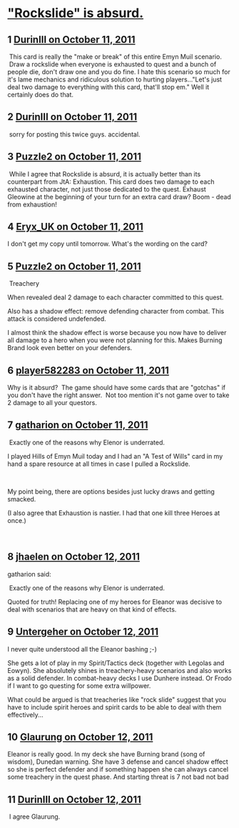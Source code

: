 # [&quot;Rockslide&quot; is absurd.](https://community.fantasyflightgames.com/topic/54575-rockslide-is-absurd/)

## 1 [DurinIII on October 11, 2011](https://community.fantasyflightgames.com/topic/54575-rockslide-is-absurd/?do=findComment&comment=540565)

 This card is really the "make or break" of this entire Emyn Muil scenario.  Draw a rockslide when everyone is exhausted to quest and a bunch of people die, don't draw one and you do fine. I hate this scenario so much for it's lame mechanics and ridiculous solution to hurting players..."Let's just deal two damage to everything with this card, that'll stop em." Well it certainly does do that.

## 2 [DurinIII on October 11, 2011](https://community.fantasyflightgames.com/topic/54575-rockslide-is-absurd/?do=findComment&comment=540571)

 sorry for posting this twice guys. accidental.

## 3 [Puzzle2 on October 11, 2011](https://community.fantasyflightgames.com/topic/54575-rockslide-is-absurd/?do=findComment&comment=540583)

 While I agree that Rockslide is absurd, it is actually better than its counterpart from JtA: Exhaustion. This card does two damage to each exhausted character, not just those dedicated to the quest. Exhaust Gleowine at the beginning of your turn for an extra card draw? Boom - dead from exhaustion!

## 4 [Eryx_UK on October 11, 2011](https://community.fantasyflightgames.com/topic/54575-rockslide-is-absurd/?do=findComment&comment=540584)

I don't get my copy until tomorrow. What's the wording on the card? 

## 5 [Puzzle2 on October 11, 2011](https://community.fantasyflightgames.com/topic/54575-rockslide-is-absurd/?do=findComment&comment=540588)

 Treachery

When revealed deal 2 damage to each character committed to this quest.

Also has a shadow effect: remove defending character from combat. This attack is considered undefended.

I almost think the shadow effect is worse because you now have to deliver all damage to a hero when you were not planning for this. Makes Burning Brand look even better on your defenders.

## 6 [player582283 on October 11, 2011](https://community.fantasyflightgames.com/topic/54575-rockslide-is-absurd/?do=findComment&comment=540591)

Why is it absurd?  The game should have some cards that are "gotchas" if you don't have the right answer.  Not too mention it's not game over to take 2 damage to all your questors.

## 7 [gatharion on October 11, 2011](https://community.fantasyflightgames.com/topic/54575-rockslide-is-absurd/?do=findComment&comment=540624)

 Exactly one of the reasons why Elenor is underrated. 

I played Hills of Emyn Muil today and I had an "A Test of Wills" card in my hand a spare resource at all times in case I pulled a Rockslide.

 

My point being, there are options besides just lucky draws and getting smacked.

(I also agree that Exhaustion is nastier. I had that one kill three Heroes at once.)

 

## 8 [jhaelen on October 12, 2011](https://community.fantasyflightgames.com/topic/54575-rockslide-is-absurd/?do=findComment&comment=540775)

gatharion said:

 Exactly one of the reasons why Elenor is underrated. 



Quoted for truth! Replacing one of my heroes for Eleanor was decisive to deal with scenarios that are heavy on that kind of effects.

## 9 [Untergeher on October 12, 2011](https://community.fantasyflightgames.com/topic/54575-rockslide-is-absurd/?do=findComment&comment=540819)

I never quite understood all the Eleanor bashing ;-)

She gets a lot of play in my Spirit/Tactics deck (together with Legolas and Eowyn). She absolutely shines in treachery-heavy scenarios and also works as a solid defender. In combat-heavy decks I use Dunhere instead. Or Frodo if I want to go questing for some extra willpower.

What could be argued is that treacheries like "rock slide" suggest that you have to include spirit heroes and spirit cards to be able to deal with them effectively...

## 10 [Glaurung on October 12, 2011](https://community.fantasyflightgames.com/topic/54575-rockslide-is-absurd/?do=findComment&comment=540851)

Eleanor is really good. In my deck she have Burning brand (song of wisdom), Dunedan warning. She have 3 defense and cancel shadow effect so she is perfect defender and if something happen she can always cancel some treachery in the quest phase. And starting threat is 7 not bad not bad

## 11 [DurinIII on October 12, 2011](https://community.fantasyflightgames.com/topic/54575-rockslide-is-absurd/?do=findComment&comment=540905)

 I agree Glaurung.

